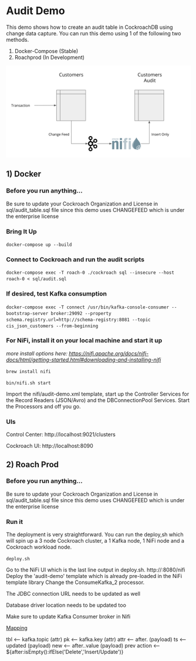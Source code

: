 # Audit Demo

This demo shows how to create an audit table in CockroachDB using change data capture.  You can run this demo using 1 of the following two methods.
1) Docker-Compose (Stable)
2) Roachprod (In Development)


![Audit Demo](/images/Audit_Demo.png)

## 1) Docker

### Before you run anything...

Be sure to update your Cockroach Organization and License in sql/audit_table.sql file since this demo uses CHANGEFEED which is under the enterprise license

### Bring It Up

`docker-compose up --build`

### Connect to Cockroach and run the audit scripts

`docker-compose exec -T roach-0 ./cockroach sql --insecure --host roach-0 < sql/audit.sql`

### If desired, test Kafka consumption

`docker-compose exec -T connect /usr/bin/kafka-console-consumer --bootstrap-server broker:29092 --property schema.registry.url=http://schema-registry:8081 --topic cis_json_customers --from-beginning`

### For NiFi, install it on your local machine and start it up
<i>more install options here: https://nifi.apache.org/docs/nifi-docs/html/getting-started.html#downloading-and-installing-nifi</i>

`brew install nifi`

`bin/nifi.sh start`

Import the nifi/audit-demo.xml template, start up the Controller Services for the Record Readers (JSON/Avro) and the DBConnectionPool Services.  Start the Processors and off you go.


### UIs

Control Center: http://localhost:9021/clusters

Cockroach UI: http://localhost:8090


## 2) Roach Prod

### Before you run anything...

Be sure to update your Cockroach Organization and License in sql/audit_table.sql file since this demo uses CHANGEFEED which is under the enterprise license

### Run it
The deployment is very straightforward.  You can run the deploy,sh which will spin up a 3 node Cockroach cluster, a 1 Kafka node, 1 NiFi node and a Cockroach workload node.

`deploy.sh`

Go to the NiFi UI which is the last line output in deploy.sh.  http://<external-ip>:8080/nifi
Deploy the 'audit-demo' template which is already pre-loaded in the NiFi template library
Change the ConsumeKafka_2 processor.

The JDBC connection URL needs to be updated as well

Database driver location needs to be updated too

Make sure to update Kafka Consumer broker in Nifi

<u>Mapping</u>

tbl <-- kafka.topic (attr)
pk  <-- kafka.key (attr)
attr <-- after.<name> (payload)
ts <-- updated (payload)
new <-- after.<name>.value (payload)
prev
action <--  ${after:isEmpty():ifElse('Delete','Insert/Update')}
